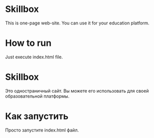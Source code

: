# Skillbox
  This is one-page web-site. You can use it for your education platform.
# How to run
  Just execute index.html file.


# Skillbox
  Это одностраничный сайт. Вы можете его использовать для своей образовательной платформы.
# Как запустить
  Просто запустите index.html файл.
